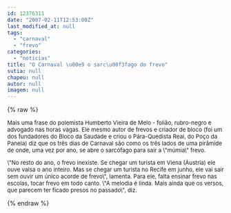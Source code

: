 ```yaml
---
id: 12376311
date: "2007-02-11T12:53:00Z"
last_modified_at: null
tags:
  - "carnaval"
  - "frevo"
categories:
  - "noticias"
title: "O Carnaval \u00e9 o sarc\u00f3fago do frevo"
sutia: null
chapeu: null
autor: null
imagem: null
---
```

{% raw %}
<p><FONT size=2></p>
<p><P>Mais uma frase do polemista Humberto Vieira de Melo - folião, rubro-negro e advogado nas horas vagas. Ele mesmo autor de frevos e criador de bloco (foi um dos fundadores do Bloco da Saudade e criou o Pára-Quedista Real, do Poço da Panela) diz que os três dias de Carnaval são como os três lados de uma pirâmide de onde, uma vez por ano, se abre o sarcófago para sair a \"múmia\" frevo.</P></p>
<p><P>\"No resto do ano, o frevo inexiste. Se chegar um turista em Viena (Áustria) ele ouve valsa o ano inteiro. Mas se chegar um turista no Recife em junho, ele vai sair sem ouvir um único acorde de frevo\", lamenta. Para ele, falta ensinar frevo nas escolas, tocar frevo em todo canto. \"A melodia é linda. Mais ainda que os versos, que parecem ter ficado presos no passado\", diz.</P></FONT> </p>
{% endraw %}